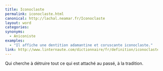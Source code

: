 ```yaml
---
title: Iconoclaste
permalink: iconoclaste.html
canonical: http://lachal.neamar.fr/Iconoclaste
layout: word
categories:
synonyms:
  - Aniconiste
examples:
  - "Il affiche une dentition adamantine et coruscante iconoclaste."
link: http://www.linternaute.com/dictionnaire/fr/definition/iconoclaste/
---
```


Qui cherche à détruire tout ce qui est attaché au passé, à la tradition.

